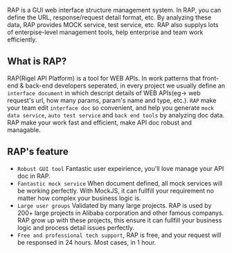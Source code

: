 RAP is a GUI web interface structure management system. In RAP, you can define the URL, response/request detail format, etc. By analyzing these data, RAP provides MOCK service, test service, etc. RAP also supplys lots of enterpise-level management tools, help enterprise and team work efficiently.


What is RAP?
--------------------------------------

RAP(Rigel API Platform) is a tool for WEB APIs. In work patterns that front-end & back-end developers seperated, in every project we usually define an `interface document` in which descript details of WEB APIs(eg-> web request's url, how many params, param's name and type, etc.). `RAP` make your team edit `interface doc` so convenient, and help you generate `mock data service`, `auto test service` and `back end tools` by analyzing doc data. RAP make your work fast and efficient, make API doc robust and managable.

RAP's feature
--------------------------------------

- `Robust GUI tool` Fantastic user expeirience, you'll love manage your API doc in RAP.
- `Fantastic mock service` When document defined, all mock services will be working perfectly. With MockJS, it can fullfill your requirement no matter how complex your business logic is.
- `Large user groups` Validated by many large projects. RAP is used by 200+ large projects in Alibaba corporation and other famous companys. RAP grow up with these projects, this ensure it can fullfill your business logic and process detail issues perfectly.
- `Free and professional tech support`, RAP is free, and your request will be responsed in 24 hours. Most cases, in 1 hour.
